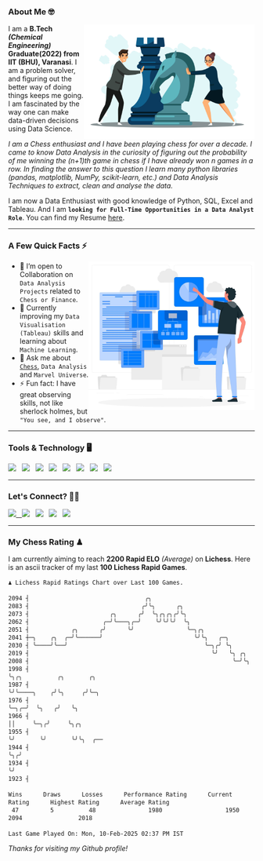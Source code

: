 ### About Me 🤓
<img align="right" alt="Coding" width="350" src="https://github.com/Laxman-Lakhan/Laxman-Lakhan/blob/master/Assets/Chess_Vector.jpg">   

I am a **B.Tech** _**(Chemical Engineering)**_ **Graduate(2022) from IIT (BHU), Varanasi**. I am a problem solver, and figuring out the better way of doing things keeps me going. I am fascinated by the way one can make data-driven decisions using Data Science. 

_I am a Chess enthusiast and I have been playing chess for over a decade. I came to know Data Analysis in the curiosity of figuring out the probability of me winning the (n+1)th game in chess if I have already won n games in a row. In finding the answer to this question I learn many python libraries (pandas, matplotlib, NumPy, scikit-learn, etc.) and Data Analysis Techniques to extract, clean and analyse the data._

I am now a Data Enthusiast with good knowledge of Python, SQL, Excel and Tableau. And I am **`looking for Full-Time Opportunities in a Data Analyst Role`**. You can find my Resume
 [here](https://drive.google.com/file/d/1UIOoogRLj5eGQFQBkuvMmTISZVdl2Ok7/view?usp=sharing).


---

### A Few Quick Facts ⚡️
<img align="right" alt="Coding" width="340" src="https://github.com/Laxman-Lakhan/Laxman-Lakhan/blob/master/Assets/Data_Vector.jpg">   

- 🤝 I’m open to Collaboration on `Data Analysis Projects` related to `Chess or Finance`.
- 📖 Currently improving my `Data Visualisation (Tableau)` skills and learning about `Machine Learning`.
- 💬 Ask me about [`Chess`](https://lichess.org/@/YourKingIsInDanger), `Data Analysis` and `Marvel Universe`.
- ⚡️ Fun fact: I have great observing skills, not like sherlock holmes, but `"You see, and I observe"`.

---
### Tools & Technology 🖥

<img src="https://img.shields.io/badge/Python-white?logo=Python&logoColor=ColorName&style=ShieldStyle" /> &nbsp;
<img src="https://img.shields.io/badge/MySQL-white?logo=MySQL&logoColor=ColorName&style=ShieldStyle" /> &nbsp;
<img src="https://img.shields.io/badge/Tableau-white?logo=Tableau&logoColor=ColorName&style=ShieldStyle" /> &nbsp;
<img src="https://img.shields.io/badge/Excel-white?logo=Microsoft+Excel&logoColor=196F3D&style=ShieldStyle" /> &nbsp;
<img src="https://img.shields.io/badge/Jupyter-white?logo=Jupyter&logoColor=ColorName&style=ShieldStyle" /> &nbsp;
<img src="https://img.shields.io/badge/pandas-white?logo=Pandas&logoColor=000080&style=ShieldStyle" /> &nbsp;
<img src="https://img.shields.io/badge/numpy-white?logo=Numpy&logoColor=85C1E9&style=ShieldStyle" /> &nbsp;
<img src="https://img.shields.io/badge/scikit learn-white?logo=Scikit+Learn&logoColor=ColorName&style=ShieldStyle" /> &nbsp;



---

### Let's Connect? 🫳🏻

<a href="mailto:laxmansingh.lakhan@gmail.com"> <img src="https://img.icons8.com/fluent/48/000000/gmail.png" width="3.5%"/> &nbsp;
[<img src="https://img.icons8.com/color/48/000000/linkedin.png" width="3.5%"/>](https://www.linkedin.com/in/laxman-lakhan/)  &nbsp;
[<img src="https://img.icons8.com/fluent/48/000000/facebook-new.png" width="3.5%"/>](https://www.facebook.com/s.laxmanlakhan/)  &nbsp;
[<img src="https://img.icons8.com/fluent/48/000000/instagram-new.png" width="3.5%"/>](https://www.instagram.com/laxman.lakhan/)  &nbsp;
[<img src="https://img.icons8.com/color/48/000000/twitter.png" width="3.5%"/>](https://twitter.com/laxman__lakhan)  &nbsp;

 ---
  
### My Chess Rating ♟
  
I am currently aiming to reach **2200 Rapid ELO** *(Average)* on **Lichess**. Here is an ascii tracker of my last **100 Lichess Rapid Games**.

  ```
  ♟︎ 𝙻𝚒𝚌𝚑𝚎𝚜𝚜 Rapid 𝚁𝚊𝚝𝚒𝚗𝚐𝚜 𝙲𝚑𝚊𝚛𝚝 𝚘𝚟𝚎𝚛 𝙻𝚊𝚜𝚝 𝟷00 𝙶𝚊𝚖𝚎𝚜.
  
2094 ┤                                 ╭╮
2083 ┤                                ╭╯╰╮      ╭╮
2073 ┤                       ╭╮      ╭╯  ╰╮╭╮╭╮╭╯╰╮
2062 ┤                     ╭─╯╰───╮╭─╯    ╰╯╰╯╰╯  ╰╮
2051 ┤            ╭╮      ╭╯      ╰╯               ╰─╮╭╮
2041 ┼─╮    ╭╮  ╭─╯╰──────╯                          ╰╯╰╮   ╭─╮
2030 ┤ ╰────╯╰──╯                                       ╰─╮╭╯ ╰╮
2019 ┤                                                    ╰╯   ╰╮ ╭╮
2008 ┤                                                          ╰─╯╰╮
1998 ┤                                                              ╰╮╭╮          ╭╮       ╭╮
1987 ┤                                                               ╰╯╰────╮    ╭╯╰╮     ╭╯╰─╮
1976 ┤                                                                      ╰─╮╭─╯  ╰╮   ╭╯   ╰╮
1966 ┤                                                                        ││     ╰─╮╭╯     ╰╮╭╮
1955 ┤                                                                        ╰╯       ╰╯       ╰╯╰╮  ╭──
1944 ┤                                                                                             ╰╮╭╯
1934 ┤                                                                                              ╰╯
1923 ┤ 

Wins      Draws      Losses      Performance Rating      Current Rating      Highest Rating      Average Rating
   47         5          48               1980                  1950                2094                2018     

Last Game Played On: Mon, 10-Feb-2025 02:37 PM IST
  ```
  
  
*Thanks for visiting my Github profile!*
